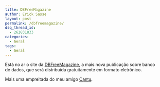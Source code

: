 ```yaml
---
title: DBFreeMagazine
author: Erick Sasse
layout: post
permalink: /dbfreemagazine/
dsq_thread_id:
  - 262831833
categories:
  - Geral
tags:
  - Geral
---
```

Est&aacute; no ar o site da [DBFreeMagazine][1], a mais nova publica&ccedil;&atilde;o sobre banco de dados, que ser&aacute; distribuida gratuitamente em formato eletr&ocirc;nico. 

Mais uma empreitada do meu amigo [Cantu][2].

 [1]: http://www.dbfreemagazine.com.br/
 [2]: http://www.firebase.com.br
